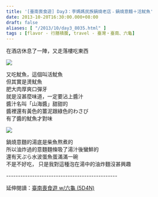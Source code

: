```yaml
---
title: '[臺南喪食遊] Day3：李媽媽民族鍋燒老店﹣鍋燒意麵＋活魷魚'
date: 2013-10-20T16:30:00.000+08:00
draft: false
aliases: [ "/2013/10/day3_8035.html" ]
tags : [flavor - 行膳積腹, travel - 臺灣・臺南、六龜]
---
```


在酒店休息了一陣，又走落樓吃東西  

[![](https://1.bp.blogspot.com/-cKXnKm7-8xA/XCROeOomgLI/AAAAAAAACAs/ZPyHm8XEF6AEk-BSF0Bjr1vH2eu9Oh_HACLcBGAs/s640/62.jpg)](https://1.bp.blogspot.com/-cKXnKm7-8xA/XCROeOomgLI/AAAAAAAACAs/ZPyHm8XEF6AEk-BSF0Bjr1vH2eu9Oh_HACLcBGAs/s1600/62.jpg)

又吃魷魚，這個叫活魷魚  
但其實是燙魷魚  
肥大肉厚爽口彈牙  
就是沒甚麼味道，一定要沾上醬汁  
醬汁名叫「山海醬」甜甜的  
醬裡還有黃色的薑泥跟綠色的わさび  
有了醬的魷魚才對味  

[![](https://1.bp.blogspot.com/-xIoYuOoruEo/XCROlHKpGOI/AAAAAAAACAw/TKSPPsrrgAgQWu7xgz7KZQ5N5YoJuaLYQCLcBGAs/s640/63.jpg)](https://1.bp.blogspot.com/-xIoYuOoruEo/XCROlHKpGOI/AAAAAAAACAw/TKSPPsrrgAgQWu7xgz7KZQ5N5YoJuaLYQCLcBGAs/s1600/63.jpg)

鍋燒意麵的湯底是柴魚熬煮的  
所以油炸過的意麵麵條吸了湯汁後蠻鮮的  
還有天ぷら水波蛋魚蛋滿滿一碗  
不是不好吃， 只是我對這種泡在湯中的油炸麵沒甚興趣  
  
\-----------------------------------------------  
  
延伸閱讀：[臺南喪食遊 w/六龜 (5D4N)](http://www.hidie.net/2013/10/w-5d4n.html)